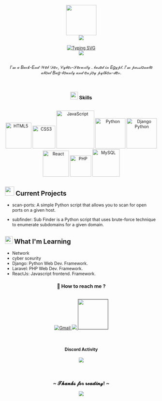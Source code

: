 
<div id="header" align="center">
  <img src="https://media.tenor.com/Dhdb4kV9OI0AAAAC/purple-pfp.gif" width="100"/>
</div>

<div align="center">
<img src="https://komarev.com/ghpvc/?username=justzeiad&&style=flat-square" align="center" />
</div>
<br>
<div align="center">
<a href="https://git.io/typing-svg"><img src="https://readme-typing-svg.demolab.com?font=Fira+Code&weight=200&size=25&duration=5006&pause=1000&color=0F520C&width=310&height=45&lines=->+Hi+There,+I'm+Ziad+." alt="Typing SVG" /></a>
</div>
<div align="center"><a href='https://www.codewars.com/users/justzeiad' target='_blank'><img src='https://www.codewars.com/users/justzeiad/badges/micro'></a></div><br>
<p align="center">𝐼'𝓂 𝒶 𝐵𝒶𝒸𝓀-𝐸𝓃𝒹 𝒲𝑒𝒷 𝒟𝑒𝓋, 𝒞𝓎𝒷𝑒𝓇-𝒮𝑒𝒸𝓊𝓇𝒾𝓉𝓎 . 𝒷𝒶𝓈𝑒𝒹 𝒾𝓃 𝐸𝑔𝓎𝓅𝓉. 𝐼'𝓂 𝓅𝒶𝓈𝓈𝒾𝑜𝓃𝒶𝓉𝑒 𝒶𝒷𝑜𝓊𝓉 𝐵𝓊𝑔-𝒷𝑜𝓊𝓃𝓉𝓎 𝒶𝓃𝒹 𝑒𝓃𝒿𝑜𝓎 𝓅𝓎𝓉𝒽𝑜𝓃-𝒹𝑒𝓋.</p>


<br>
<h3 align="center">
  <img src="https://media.tenor.com/0ghUrN_7LjgAAAAi/laptop-computer-objects.gif" width="25px" height="25px">
  Skills
</h3>
<br>
<div align="center">
  <img alt="HTML5" width="85px" src="https://img.shields.io/badge/HTML5-E34F26?style=for-the-badge&logo=html5&logoColor=white" />
  <img alt="CSS3" width="75px" src="https://img.shields.io/badge/CSS3-1572B6?style=for-the-badge&logo=css3&logoColor=white" />
  <img alt="JavaScript" width="125px" src="https://img.shields.io/badge/JavaScript-F7DF1E?style=for-the-badge&logo=javascript&logoColor=black" />
  <img alt="Python" width="100px" src="https://img.shields.io/badge/Python-3776AB?style=for-the-badge&logo=python&logoColor=white"/>
  <img alt="Django Python" width="100px" src="https://img.shields.io/badge/Django-0C4B33?style=for-the-badge&logo=django&logoColor=white">
  <img alt="React" width="86px" src="https://img.shields.io/badge/React-20232A?style=for-the-badge&logo=react&logoColor=61DAFB" />
  <img alt="PHP" width="70px" src="https://img.shields.io/badge/PHP-777BB4?style=for-the-badge&logo=php&logoColor=white" />
  <img alt="MySQL" width="90px" src="https://img.shields.io/badge/MySQL-00000F?style=for-the-badge&logo=mysql&logoColor=white"/>
</div>



## <img src="https://media.tenor.com/4SwrCQhVuOEAAAAj/future-glasses.gif" width="30px" height="30px"> Current Projects

- scan-ports: A simple Python script that allows you to scan for open ports on a given host.

- subfinder: Sub Finder is a Python script that uses brute-force technique to enumerate subdomains for a given domain.


## <img src="https://media.tenor.com/DI-VLFloxMoAAAAi/flower-pot-plant-pot.gif" width="25px" height="25px"> What I'm Learning

- Network
- cyber sceurity
- Django: Python Web Dev. Framework.
- Laravel: PHP Web Dev. Framework.
- ReactJs: Javascript frontend. Framework.



<h3 align="center">
  💬 How to reach me ?
</h3>

<br/>

<div align="center">
<a href="mailto:justzeiad@gmail.com">
<img alt="Gmail" src="https://img.shields.io/badge/Gmail-D14836?style=for-the-badge&logo=gmail&logoColor=white" />
</a>
<a href="https://discordapp.com/users/950415104669806702">
<img src="https://img.shields.io/badge/Discord-7289DA?style=for-the-badge&logo=discord&logoColor=white" />
</a>
<a href="">
<img width="100px" src="https://img.shields.io/badge/dev.to-0A0A0A?style=for-the-badge&logo=devdotto&logoColor=white">
</a>

<br/>
<br/>
<br/>
<div align="center">
  <h4 align="center">Discord Activity<h4>
    
<a href="https://discord.com/users/950415104669806702" >
   <img src="https://lanyard.kyrie25.me/api/950415104669806702?waveColor=04061c&waveSpotifyColor=32325c&gradient=7E37F9-B48EF7-E568C4"  />
</a>
</div>
<br>
<div align="center">
  <h3 align="center">~ 𝓣𝓱𝓪𝓷𝓴𝓼 𝓯𝓸𝓻 𝓻𝓮𝓪𝓭𝓲𝓷𝓰! ~</h3>
  <img src="https://media.tenor.com/541QnIh426kAAAAC/boy-eyes.gif">
  
</div>
